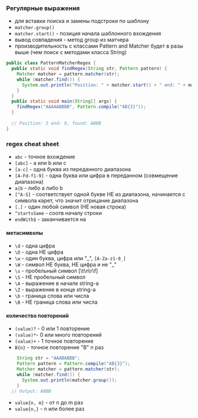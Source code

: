 ### Регулярные выражения
- для вставки поиска и замены подстроки по шаблону
- `matcher.group()`
- `matcher.start()` - позиция начала шаблонного вхождения
- вывод совпадения - метод group из матчера
- производительность с классами Pattern and Matcher будет в разы выше (чем поиск с методами класса String)
```Java
public class PatternMatcherRegex {
  public static void findRegex(String str, Pattern pattern) {
    Matcher matcher = pattern.matcher(str);
    while (matcher.find()) {
      System.out.println("Position: " + matcher.start() + " end: " + matcher.end() + ", found: " + matcher.group());
    }
  }
  public static void main(String[] args) {
    findRegex("AAAAABBBB", Pattern.compile("AB{3}"));
  }
  
  // Position: 5 end: 9, found: ABBB
}
```
### regex cheat sheet

- `abc` - точное вхождение
- `[abc]` - а или b или с
- `[a-c]` - одна буква из переданного диапазона
- `[A-Fd-f1-9]` - одна буква или цифра в переданном  (совмещение диапазона)
- `a|b` - либо a либо b
- `[^A-S]` - соответствует одной букве НЕ из диапазона, начинается с символа карет, что значит отрицание диапазона
- `[.]` - один любой символ (НЕ новая строка)
- `^startsSame` - соотв началу строки
- `endWith$` - заканчивается на 

#### метасимволы
- `\d` - одна цифра
- `\D` - одна НЕ цифра
- `\w` - один буква, цифра или "_", `[A-Za-z1-9_]`
- `\W` - символ НЕ буква, НЕ цифра и не "_"
- `\s` - пробельный символ [\t\n\r\f]
- `\S` - НЕ пробельный символ
- `\A` - выражение в начале string-a
- `\Z` - выражение в конце string-a
- `\b` - граница слова или числа
- `\B` - НЕ граница слова или числа


#### количество повторений
- `(value)?` - 0 или 1 повторение
- `(value)*`- 0 или много повторений
- `(value)+` - 1 точное повторение
- `B{n}` - точное повторение "B" n раз
```Java
    String str = "AAABABBB";
    Pattern pattern = Pattern.compile("AB{3}");
    Matcher matcher = pattern.matcher(str);
    while (matcher.find()) {
      System.out.println(matcher.group());
    }
  // Output: ABBB
```
- `value{n, m}` - от n до m раз
- `value{n,}` - n или более раз

